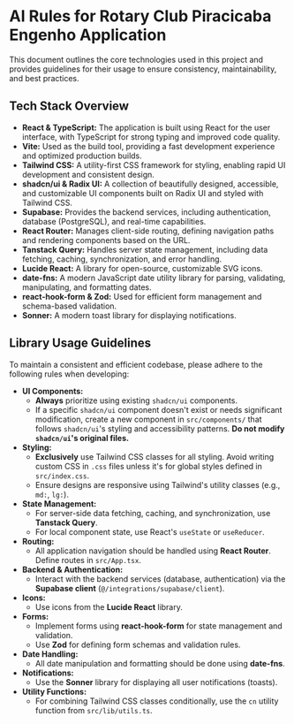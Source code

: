 # AI Rules for Rotary Club Piracicaba Engenho Application

This document outlines the core technologies used in this project and provides guidelines for their usage to ensure consistency, maintainability, and best practices.

## Tech Stack Overview

*   **React & TypeScript:** The application is built using React for the user interface, with TypeScript for strong typing and improved code quality.
*   **Vite:** Used as the build tool, providing a fast development experience and optimized production builds.
*   **Tailwind CSS:** A utility-first CSS framework for styling, enabling rapid UI development and consistent design.
*   **shadcn/ui & Radix UI:** A collection of beautifully designed, accessible, and customizable UI components built on Radix UI and styled with Tailwind CSS.
*   **Supabase:** Provides the backend services, including authentication, database (PostgreSQL), and real-time capabilities.
*   **React Router:** Manages client-side routing, defining navigation paths and rendering components based on the URL.
*   **Tanstack Query:** Handles server state management, including data fetching, caching, synchronization, and error handling.
*   **Lucide React:** A library for open-source, customizable SVG icons.
*   **date-fns:** A modern JavaScript date utility library for parsing, validating, manipulating, and formatting dates.
*   **react-hook-form & Zod:** Used for efficient form management and schema-based validation.
*   **Sonner:** A modern toast library for displaying notifications.

## Library Usage Guidelines

To maintain a consistent and efficient codebase, please adhere to the following rules when developing:

*   **UI Components:**
    *   **Always** prioritize using existing `shadcn/ui` components.
    *   If a specific `shadcn/ui` component doesn't exist or needs significant modification, create a new component in `src/components/` that follows `shadcn/ui`'s styling and accessibility patterns. **Do not modify `shadcn/ui`'s original files.**
*   **Styling:**
    *   **Exclusively** use Tailwind CSS classes for all styling. Avoid writing custom CSS in `.css` files unless it's for global styles defined in `src/index.css`.
    *   Ensure designs are responsive using Tailwind's utility classes (e.g., `md:`, `lg:`).
*   **State Management:**
    *   For server-side data fetching, caching, and synchronization, use **Tanstack Query**.
    *   For local component state, use React's `useState` or `useReducer`.
*   **Routing:**
    *   All application navigation should be handled using **React Router**. Define routes in `src/App.tsx`.
*   **Backend & Authentication:**
    *   Interact with the backend services (database, authentication) via the **Supabase client** (`@/integrations/supabase/client`).
*   **Icons:**
    *   Use icons from the **Lucide React** library.
*   **Forms:**
    *   Implement forms using **react-hook-form** for state management and validation.
    *   Use **Zod** for defining form schemas and validation rules.
*   **Date Handling:**
    *   All date manipulation and formatting should be done using **date-fns**.
*   **Notifications:**
    *   Use the **Sonner** library for displaying all user notifications (toasts).
*   **Utility Functions:**
    *   For combining Tailwind CSS classes conditionally, use the `cn` utility function from `src/lib/utils.ts`.